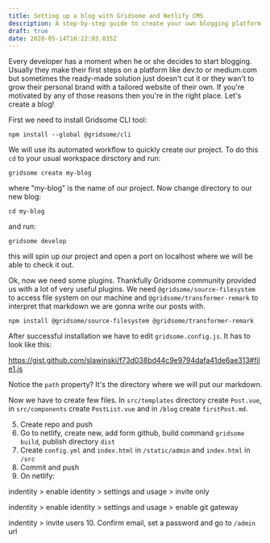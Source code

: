 ```yaml
---
title: Setting up a blog with Gridsome and Netlify CMS
description: A step-by-step guide to create your own blogging platform from scratch.
draft: true
date: 2020-05-14T10:22:03.035Z
---
```

Every developer has a moment when he or she decides to start blogging. Usually they make their first steps on a platform like dev.to or medium.com but sometimes the ready-made solution just doesn't cut it or they wan't to grow their personal brand with a tailored website of their own. If you're motivated by any of those reasons then you're in the right place. Let's create a blog!

First we need to install Gridsome CLI tool:

```
npm install --global @gridsome/cli
```

We will use its automated workflow to quickly create our project. To do this `cd` to your usual workspace dirsctory and run:

```
gridsome create my-blog
```

where "my-blog" is the name of our project. Now change directory to our new blog:

```
cd my-blog
```

and run:

```
gridsome develop
```

this will spin up our project and open a port on localhost where we will be able to check it out.

Ok, now we need some plugins. Thankfully Gridsome community provided us with a lot of very useful plugins. We need `@gridsome/source-filesystem` to access file system on our machine and `@gridsome/transformer-remark` to interpret that markdown we are gonna write our posts with.

```
npm install @gridsome/source-filesystem @gridsome/transformer-remark
```

After successful installation we have to edit `gridsome.config.js`. It has to look like this:

https://gist.github.com/slawinski/f73d038bd44c9e9794dafa41de6ae313#file1.js

Notice the `path` property? It's the directory where we will put our markdown.

Now we have to create few files. In `src/templates` directory create `Post.vue`, in `src/components` create `PostList.vue` and in `/blog` create `firstPost.md`.



5. Create repo and push
6. Go to netlify, create new, add form github, build command `gridsome build`, publish directory `dist`
7. Create `config.yml` and `index.html` in `/static/admin` and `index.html` in `/src`
8. Commit and push
9. On netlify:

indentity > enable identity > settings and usage > invite only 

indentity > enable identity > settings and usage > enable git gateway

indentity > invite users
10. Confirm email, set a password and go to `/admin` url